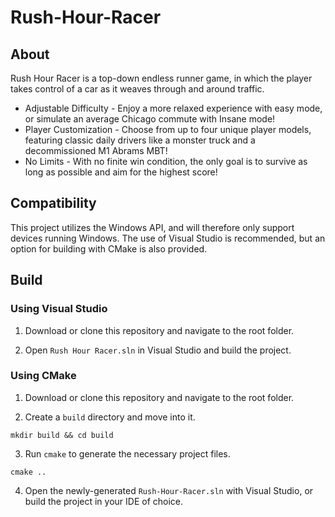 # Rush-Hour-Racer

## About
Rush Hour Racer is a top-down endless runner game, in which the player takes control of a car as it weaves through and around traffic.
* Adjustable Difficulty - Enjoy a more relaxed experience with easy mode, or simulate an average Chicago commute with Insane mode!
* Player Customization - Choose from up to four unique player models, featuring classic daily drivers like a monster truck and a decommissioned M1 Abrams MBT!
* No Limits - With no finite win condition, the only goal is to survive as long as possible and aim for the highest score!

## Compatibility
This project utilizes the Windows API, and will therefore only support devices running Windows.
The use of Visual Studio is recommended, but an option for building with CMake is also provided.

## Build

### Using Visual Studio
1. Download or clone this repository and navigate to the root folder.

2. Open `Rush Hour Racer.sln` in Visual Studio and build the project.

### Using CMake
1. Download or clone this repository and navigate to the root folder.

2. Create a `build` directory and move into it.

```
mkdir build && cd build
```

3. Run `cmake` to generate the necessary project files.

```
cmake ..
```

4. Open the newly-generated `Rush-Hour-Racer.sln` with Visual Studio, or build the project in your IDE of choice.